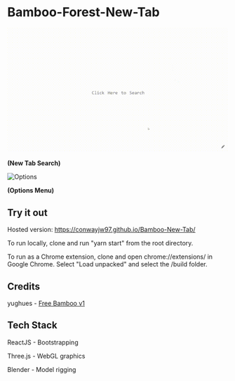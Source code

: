 # Bamboo-Forest-New-Tab

![Demo](https://raw.githubusercontent.com/conwayjw97/Bamboo-New-Tab/master/Main.gif)

**(New Tab Search)**

![Options](https://raw.githubusercontent.com/conwayjw97/Bamboo-New-Tab/master/Settings.gif)

**(Options Menu)**

## Try it out

Hosted version: https://conwayjw97.github.io/Bamboo-New-Tab/

To run locally, clone and run "yarn start" from the root directory.

To run as a Chrome extension, clone and open chrome://extensions/ in Google Chrome. Select "Load unpacked" and select the /build folder.

## Credits

yughues - [Free Bamboo v1](https://opengameart.org/content/free-bamboo-v1)

## Tech Stack

ReactJS - Bootstrapping

Three.js - WebGL graphics

Blender - Model rigging
